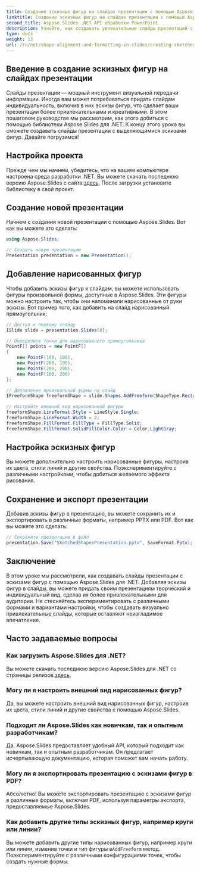 ```yaml
---
title: Создание эскизных фигур на слайдах презентации с помощью Aspose.Slides
linktitle: Создание эскизных фигур на слайдах презентации с помощью Aspose.Slides
second_title: Aspose.Slides .NET API обработки PowerPoint
description: Узнайте, как создавать увлекательные слайды презентаций с эскизами фигур, используя Aspose.Slides для .NET. Следуйте этому пошаговому руководству с полным исходным кодом, чтобы добавить персонализированные и креативные элементы в свои слайды.
type: docs
weight: 13
url: /ru/net/shape-alignment-and-formatting-in-slides/creating-sketched-shapes/
---
```


## Введение в создание эскизных фигур на слайдах презентации

Слайды презентации — мощный инструмент визуальной передачи информации. Иногда вам может потребоваться придать слайдам индивидуальность, включив в них эскизы фигур, что сделает ваши презентации более привлекательными и креативными. В этом пошаговом руководстве мы рассмотрим, как этого добиться с помощью библиотеки Aspose.Slides для .NET. К концу этого урока вы сможете создавать слайды презентации с выделяющимися эскизами фигур. Давайте погрузимся!

## Настройка проекта

 Прежде чем мы начнем, убедитесь, что на вашем компьютере настроена среда разработки .NET. Вы можете скачать последнюю версию Aspose.Slides с сайта.[здесь](https://releases.aspose.com/slides/net/). После загрузки установите библиотеку в свой проект.

## Создание новой презентации

Начнем с создания новой презентации с помощью Aspose.Slides. Вот как вы можете это сделать:

```csharp
using Aspose.Slides;

// Создать новую презентацию
Presentation presentation = new Presentation();
```

## Добавление нарисованных фигур

Чтобы добавить эскизы фигур к слайдам, вы можете использовать фигуры произвольной формы, доступные в Aspose.Slides. Эти фигуры можно настроить так, чтобы они напоминали нарисованные от руки эскизы. Вот пример того, как добавить на слайд нарисованный прямоугольник:

```csharp
// Доступ к первому слайду
ISlide slide = presentation.Slides[0];

// Определите точки для нарисованного прямоугольника
PointF[] points = new PointF[]
{
    new PointF(100, 100),
    new PointF(200, 100),
    new PointF(200, 200),
    new PointF(100, 200)
};

// Добавление произвольной формы на слайд
IFreeformShape freeformShape = slide.Shapes.AddFreeform(ShapeType.Rectangle, points);

// Настройте внешний вид нарисованной фигуры
freeformShape.LineFormat.Style = LineStyle.Single;
freeformShape.LineFormat.Width = 2;
freeformShape.FillFormat.FillType = FillType.Solid;
freeformShape.FillFormat.SolidFillColor.Color = Color.LightGray;
```

## Настройка эскизных фигур

Вы можете дополнительно настроить нарисованные фигуры, настроив их цвета, стили линий и другие свойства. Поэкспериментируйте с различными настройками, чтобы добиться желаемого эффекта рисования.

## Сохранение и экспорт презентации

Добавив эскизы фигур в презентацию, вы можете сохранить их и экспортировать в различные форматы, например PPTX или PDF. Вот как вы можете это сделать:

```csharp
// Сохраните презентацию в файл
presentation.Save("SketchedShapesPresentation.pptx", SaveFormat.Pptx);
```

## Заключение

В этом уроке мы рассмотрели, как создавать слайды презентации с эскизами фигур с помощью Aspose.Slides для .NET. Добавляя эскизы фигур в слайды, вы можете придать своим презентациям творческий и индивидуальный вид, сделав их более привлекательными для аудитории. Не стесняйтесь экспериментировать с различными формами и вариантами настройки, чтобы создавать визуально привлекательные слайды, которые оставляют неизгладимое впечатление.

## Часто задаваемые вопросы

### Как загрузить Aspose.Slides для .NET?

 Вы можете скачать последнюю версию Aspose.Slides для .NET со страницы релизов.[здесь](https://releases.aspose.com/slides/net/).

### Могу ли я настроить внешний вид нарисованных фигур?

Да, вы можете настроить внешний вид нарисованных фигур, настроив их цвета, стили линий и другие свойства с помощью Aspose.Slides.

### Подходит ли Aspose.Slides как новичкам, так и опытным разработчикам?

Да, Aspose.Slides предоставляет удобный API, который подходит как новичкам, так и опытным разработчикам. Он предлагает исчерпывающую документацию, которая поможет вам начать работу.

### Могу ли я экспортировать презентацию с эскизами фигур в PDF?

Абсолютно! Вы можете экспортировать презентацию с эскизами фигур в различные форматы, включая PDF, используя параметры экспорта, предоставляемые Aspose.Slides.

### Как добавить другие типы эскизных фигур, например круги или линии?

 Вы можете добавить другие типы нарисованных фигур, например круги или линии, изменив точки и тип фигуры в`AddFreeform` метод. Поэкспериментируйте с различными конфигурациями точек, чтобы создать нужные формы.